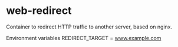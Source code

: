 # web-redirect
Container to redirect HTTP traffic to another server, based on nginx.

Environment variables
REDIRECT_TARGET = www.example.com